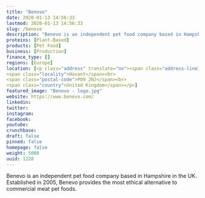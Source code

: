 ```yaml
---
title: "Benovo"
date: 2020-01-13 14:56:33
lastmod: 2020-01-13 14:56:33
slug: /benovo
description: "Benevo is an independent pet food company based in Hampshire in the UK. Established in 2005, Benevo provides the most ethical alternative to commercial meat pet foods."
proteins: [Plant-Based]
products: [Pet Food]
business: [Production]
finance_type: []
regions: [Europe]
location: [<p class="address" translate="no"><span class="address-line1">Downley Road</span><br>
<span class="locality">Havant</span><br>
<span class="postal-code">PO9 2NJ</span><br>
<span class="country">United Kingdom</span></p>]
featured_image: "Benovo - logo.jpg"
website: https://www.benevo.com/
linkedin: 
twitter: 
instagram: 
facebook: 
youtube: 
crunchbase: 
draft: false
pinned: false
homepage: false
weight: 5000
uuid: 1228
---
```

Benevo is an independent pet food company based in Hampshire in the UK. Established in 2005, Benevo provides the most ethical alternative to commercial meat pet foods.
